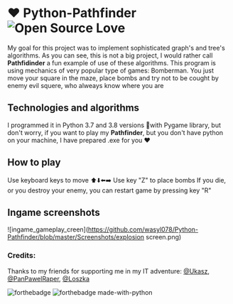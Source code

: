 # :heart: Python-Pathfinder ![Open Source Love](https://badges.frapsoft.com/os/mit/mit.svg?v=102) 
My goal for this project was to implement sophisticated graph's and tree's algorithms. As you can see, this is not a big project, I would rather call **Pathfidinder** a fun example of use of these algorithms. This program is using mechanics of very popular type of games: Bomberman. You just move your square in the maze, place bombs and try not to be cought by enemy evil squere, who alweays know where you are

## Technologies and algorithms 
I programmed it in Python 3.7 and 3.8 versions :snake:with Pygame library, but don't worry, if you want to play my **Pathfinder**, but you don't have python on your machine, I have prepared .exe for you :heart:
## How to play
Use keyboard keys to move :arrow_up::arrow_down::arrow_left::arrow_right:
Use key "Z" to place bombs
If you die, or you destroy your enemy, you can restart game by pressing key "R"
## Ingame screenshots
![ingame_gameplay_creen](https://github.com/wasyl078/Python-Pathfinder/blob/master/Screenshots/explosion screen.png)
### Credits:
Thanks to my friends for supporting me in my IT adventure: 
 [@Ukasz](https://github.com/Ukasz09), [@PanPawelRaper](https://github.com/PRZYPRAWA), [@Loszka](https://github.com/M1loseph)
 
 
![forthebadge](https://forthebadge.com/images/badges/built-with-love.svg) ![forthebadge made-with-python](http://ForTheBadge.com/images/badges/made-with-python.svg)

